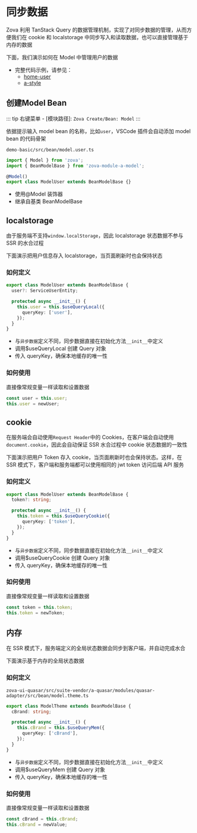 # 同步数据

Zova 利用 TanStack Query 的数据管理机制，实现了对同步数据的管理，从而方便我们在 cookie 和 localstorage 中同步写入和读取数据，也可以直接管理基于内存的数据

下面，我们演示如何在 Model 中管理用户的数据

- 完整代码示例，请参见：
  - [home-user](https://github.com/cabloy/zova/blob/main/zova-dev/src/suite/a-home/modules/home-user/src/bean/model.user.ts)
  - [a-style](https://github.com/cabloy/zova/blob/main/zova-dev/src/suite-vendor/a-core/modules/a-style/src/bean/bean.theme.ts)

## 创建Model Bean

::: tip
右键菜单 - [模块路径]: `Zova Create/Bean: Model`
:::

依据提示输入 model bean 的名称，比如`user`，VSCode 插件会自动添加 model bean 的代码骨架

`demo-basic/src/bean/model.user.ts`

```typescript
import { Model } from 'zova';
import { BeanModelBase } from 'zova-module-a-model';

@Model()
export class ModelUser extends BeanModelBase {}
```

- 使用@Model 装饰器
- 继承自基类 BeanModelBase

## localstorage

由于服务端不支持`window.localStorage`，因此 localstorage 状态数据不参与 SSR 的水合过程

下面演示把用户信息存入 localstorage，当页面刷新时也会保持状态

### 如何定义

```typescript
export class ModelUser extends BeanModelBase {
  user?: ServiceUserEntity;

  protected async __init__() {
    this.user = this.$useQueryLocal({
      queryKey: ['user'],
    });
  }
}
```

- 与`异步数据`定义不同，同步数据直接在初始化方法`__init__`中定义
- 调用$useQueryLocal 创建 Query 对象
- 传入 queryKey，确保本地缓存的唯一性

### 如何使用

直接像常规变量一样读取和设置数据

```typescript
const user = this.user;
this.user = newUser;
```

## cookie

在服务端会自动使用`Request Header`中的 Cookies，在客户端会自动使用`document.cookie`，因此会自动保证 SSR 水合过程中 cookie 状态数据的一致性

下面演示把用户 Token 存入 cookie，当页面刷新时也会保持状态。这样，在 SSR 模式下，客户端和服务端都可以使用相同的 jwt token 访问后端 API 服务

### 如何定义

```typescript
export class ModelUser extends BeanModelBase {
  token?: string;

  protected async __init__() {
    this.token = this.$useQueryCookie({
      queryKey: ['token'],
    });
  }
}
```

- 与`异步数据`定义不同，同步数据直接在初始化方法`__init__`中定义
- 调用$useQueryCookie 创建 Query 对象
- 传入 queryKey，确保本地缓存的唯一性

### 如何使用

直接像常规变量一样读取和设置数据

```typescript
const token = this.token;
this.token = newToken;
```

## 内存

在 SSR 模式下，服务端定义的全局状态数据会同步到客户端，并自动完成水合

下面演示基于内存的全局状态数据

### 如何定义

`zova-ui-quasar/src/suite-vendor/a-quasar/modules/quasar-adapter/src/bean/model.theme.ts`

```typescript
export class ModelTheme extends BeanModelBase {
  cBrand: string;

  protected async __init__() {
    this.cBrand = this.$useQueryMem({
      queryKey: ['cBrand'],
    });
  }
}
```

- 与`异步数据`定义不同，同步数据直接在初始化方法`__init__`中定义
- 调用$useQueryMem 创建 Query 对象
- 传入 queryKey，确保本地缓存的唯一性

### 如何使用

直接像常规变量一样读取和设置数据

```typescript
const cBrand = this.cBrand;
this.cBrand = newValue;
```
